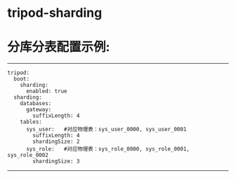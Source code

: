 # tripod-sharding

# 分库分表配置示例:
------------------------------------------------------------------------------------------------------------------
    tripod:
      boot:
        sharding:
          enabled: true
      sharding:
        databases:
          gateway: 
            suffixLength: 4
        tables:
          sys_user:   #对应物理表：sys_user_0000, sys_user_0001
            suffixLength: 4
            shardingSize: 2
          sys_role:   #对应物理表：sys_role_0000, sys_role_0001, sys_role_0002
            shardingSize: 3
------------------------------------------------------------------------------------------------------------------
